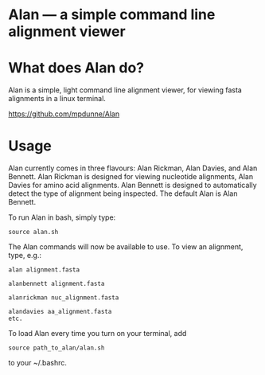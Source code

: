 # Alan — a simple command line alignment viewer

What does Alan do?
==========
Alan is a simple, light command line alignment viewer, for viewing fasta alignments in a linux terminal.

https://github.com/mpdunne/Alan

Usage
=====
Alan currently comes in three flavours: Alan Rickman,  Alan Davies, and Alan Bennett. Alan Rickman is designed for viewing nucleotide alignments, Alan Davies for amino acid alignments. Alan Bennett is designed to automatically detect the type of alignment being inspected. The default Alan is Alan Bennett.

To run Alan in bash, simply type:

```
source alan.sh
```

The Alan commands will now be available to use. To view an alignment, type, e.g.:

```
alan alignment.fasta

alanbennett alignment.fasta

alanrickman nuc_alignment.fasta

alandavies aa_alignment.fasta
etc.
```

To load Alan every time you turn on your terminal, add

```
source path_to_alan/alan.sh
```

to your ~/.bashrc.
